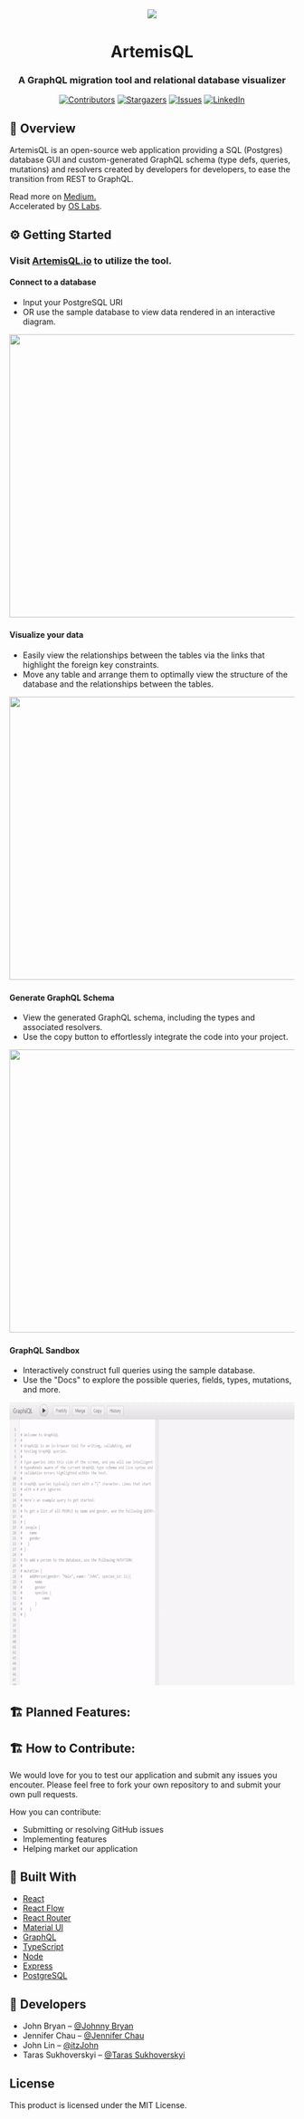 <div align="center">
  <img src="https://i.imgur.com/KetW39Y.png">
  <h1>Artemis<span color="red">QL</span></h1>
  <h3>A GraphQL migration tool and relational database visualizer</h4>

[![Contributors][contributors-shield]][contributors-url]
[![Stargazers][stars-shield]][stars-url]
[![Issues][issues-shield]][issues-url]
[![LinkedIn][linkedin-shield]][linkedin-url]
</div>

## 🔎 Overview
ArtemisQL is an open-source web application providing a SQL (Postgres) database GUI and custom-generated GraphQL schema (type defs, queries, mutations) and resolvers created by developers for developers, to ease the transition from REST to GraphQL. 

Read more on <a href="https://medium.com/">Medium.</a><br/>
Accelerated by <a href="https://github.com/oslabs-beta/" />OS Labs</a>.

## ⚙️ Getting Started
### Visit [ArtemisQL.io](www.artemisQL.io) to utilize the tool.

#### Connect to a database
* Input your PostgreSQL URI
* OR use the sample database to view data rendered in an interactive diagram.

<img src="client/assets/demo1.gif" width="700" height="500" /><br />

#### Visualize your data
* Easily view the relationships between the tables via the links that highlight the foreign key constraints.
* Move any table and arrange them to optimally view the structure of the database and the relationships between the tables.
  
<img src="client/assets/demo2.gif" width="700" height="500" />

#### Generate GraphQL Schema
* View the generated GraphQL schema, including the types and associated resolvers.
* Use the copy button to effortlessly integrate the code into your project.

<img src="client/assets/demo3.gif" width="700" height="500" />

#### GraphQL Sandbox
* Interactively construct full queries using the sample database.
* Use the "Docs" to explore the possible queries, fields, types, mutations, and more.

<img src="client/assets/demo4.gif" width="700" height="500" />

## 🏗️ Planned Features:

## 🏗️ How to Contribute:
We would love for you to test our application and submit any issues you encouter. Please feel free to fork your own repository to and submit your own pull requests.

How you can contribute:
- Submitting or resolving GitHub issues
- Implementing features
- Helping market our application

## 🧬 Built With

- [React](https://reactjs.org/)
- [React Flow](https://reactflow.dev/)
- [React Router](https://reactrouter.com/)
- [Material UI](https://mui.com/)
- [GraphQL](https://graphql.org/)
- [TypeScript](https://www.typescriptlang.org/)
- [Node](https://nodejs.org/)
- [Express](https://expressjs.com/)
- [PostgreSQL](https://www.postgresql.org/)

## 🤖 Developers

* John Bryan – [@Johnny Bryan](https://github.com/JohnnyBryan) <br/>
* Jennifer Chau – [@Jennifer Chau](https://github.com/jenniferchau)  <br/>
* John Lin – [@itzJohn](https://github.com/itzJohn)  <br/>
* Taras Sukhoverskyi – [@Taras Sukhoverskyi](https://github.com/Tarantino23) 

## License 
This product is licensed under the MIT License.

[contributors-shield]: https://img.shields.io/github/contributors/oslabs-beta/artemisql.svg?style=for-the-badge
[contributors-url]: https://github.com/oslabs-beta/artemisql/graphs/contributors
[stars-shield]: https://img.shields.io/github/stars/oslabs-beta/artemisql.svg?style=for-the-badge
[stars-url]: https://github.com/oslabs-beta/artemisql/stargazers
[issues-shield]: https://img.shields.io/github/issues/oslabs-beta/artemisql.svg?style=for-the-badge
[issues-url]: https://github.com/oslabs-beta/artemisql/issues
[linkedin-shield]: https://img.shields.io/badge/-LinkedIn-black.svg?style=for-the-badge&logo=linkedin&colorB=555
[linkedin-url]: https://www.linkedin.com/company/artemisql
